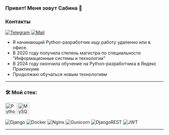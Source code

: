 
### Привет! Меня зовут Сабина 👋
### Контакты 

[![Telegram](https://img.shields.io/badge/Telegram-orange?logo=telegram&logoColor=white)](https://t.me/SDzha) [![Mail](https://img.shields.io/badge/Email-red?logo=gmail&logoColor=white)](mailto:SabinaIT@yandex.ru)

- Я начинающий Python-разработчик ищу работу удаленно или в офисе.
- В 2020 году получила степень магистра по специальности "Информационные системы и технологии"
- В 2024 году окончила обучение на Python-разработчика в Яндекс Практикуме
- Продолжаю обучаться новым технологиям

---

### &#128736; Мой стек:
<p align="left">
<a href="https://www.python.org/" target="_blank" rel="noreferrer"><img src="https://raw.githubusercontent.com/danielcranney/readme-generator/main/public/icons/skills/python-colored.svg" width="36" height="36" alt="Python" /></a>
<a href="https://www.mysql.com/" target="_blank" rel="noreferrer"><img src="https://raw.githubusercontent.com/danielcranney/readme-generator/main/public/icons/skills/mysql-colored.svg" width="36" height="36" alt="MySQL" /></a>
</p>


![Django](https://img.shields.io/badge/django-%23092E20.svg?style=for-the-badge&logo=django&logoColor=white)
![Docker](https://img.shields.io/badge/docker-%230db7ed.svg?style=for-the-badge&logo=docker&logoColor=white)
![Nginx](https://img.shields.io/badge/nginx-%23009639.svg?style=for-the-badge&logo=nginx&logoColor=white)
![Gunicorn](https://img.shields.io/badge/gunicorn-%298729.svg?style=for-the-badge&logo=gunicorn&logoColor=white)
![DjangoREST](https://img.shields.io/badge/DJANGO-REST-ff1709?style=for-the-badge&logo=django&logoColor=white&color=ff1709&labelColor=gray)
![JWT](https://img.shields.io/badge/JWT-black?style=for-the-badge&logo=JSON%20web%20tokens)

---
